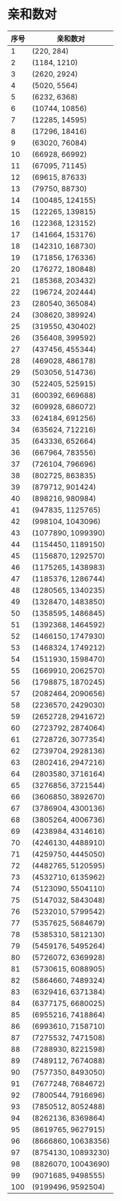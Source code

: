 # 亲和数对

| 序号 | 亲和数对            |
| ---- | ------------------- |
| 1    | (220, 284)          |
| 2    | (1184, 1210)        |
| 3    | (2620, 2924)        |
| 4    | (5020, 5564)        |
| 5    | (6232, 6368)        |
| 6    | (10744, 10856)      |
| 7    | (12285, 14595)      |
| 8    | (17296, 18416)      |
| 9    | (63020, 76084)      |
| 10   | (66928, 66992)      |
| 11   | (67095, 71145)      |
| 12   | (69615, 87633)      |
| 13   | (79750, 88730)      |
| 14   | (100485, 124155)    |
| 15   | (122265, 139815)    |
| 16   | (122368, 123152)    |
| 17   | (141664, 153176)    |
| 18   | (142310, 168730)    |
| 19   | (171856, 176336)    |
| 20   | (176272, 180848)    |
| 21   | (185368, 203432)    |
| 22   | (196724, 202444)    |
| 23   | (280540, 365084)    |
| 24   | (308620, 389924)    |
| 25   | (319550, 430402)    |
| 26   | (356408, 399592)    |
| 27   | (437456, 455344)    |
| 28   | (469028, 486178)    |
| 29   | (503056, 514736)    |
| 30   | (522405, 525915)    |
| 31   | (600392, 669688)    |
| 32   | (609928, 686072)    |
| 33   | (624184, 691256)    |
| 34   | (635624, 712216)    |
| 35   | (643336, 652664)    |
| 36   | (667964, 783556)    |
| 37   | (726104, 796696)    |
| 38   | (802725, 863835)    |
| 39   | (879712, 901424)    |
| 40   | (898216, 980984)    |
| 41   | (947835, 1125765)   |
| 42   | (998104, 1043096)   |
| 43   | (1077890, 1099390)  |
| 44   | (1154450, 1189150)  |
| 45   | (1156870, 1292570)  |
| 46   | (1175265, 1438983)  |
| 47   | (1185376, 1286744)  |
| 48   | (1280565, 1340235)  |
| 49   | (1328470, 1483850)  |
| 50   | (1358595, 1486845)  |
| 51   | (1392368, 1464592)  |
| 52   | (1466150, 1747930)  |
| 53   | (1468324, 1749212)  |
| 54   | (1511930, 1598470)  |
| 55   | (1669910, 2062570)  |
| 56   | (1798875, 1870245)  |
| 57   | (2082464, 2090656)  |
| 58   | (2236570, 2429030)  |
| 59   | (2652728, 2941672)  |
| 60   | (2723792, 2874064)  |
| 61   | (2728726, 3077354)  |
| 62   | (2739704, 2928136)  |
| 63   | (2802416, 2947216)  |
| 64   | (2803580, 3716164)  |
| 65   | (3276856, 3721544)  |
| 66   | (3606850, 3892670)  |
| 67   | (3786904, 4300136)  |
| 68   | (3805264, 4006736)  |
| 69   | (4238984, 4314616)  |
| 70   | (4246130, 4488910)  |
| 71   | (4259750, 4445050)  |
| 72   | (4482765, 5120595)  |
| 73   | (4532710, 6135962)  |
| 74   | (5123090, 5504110)  |
| 75   | (5147032, 5843048)  |
| 76   | (5232010, 5799542)  |
| 77   | (5357625, 5684679)  |
| 78   | (5385310, 5812130)  |
| 79   | (5459176, 5495264)  |
| 80   | (5726072, 6369928)  |
| 81   | (5730615, 6088905)  |
| 82   | (5864660, 7489324)  |
| 83   | (6329416, 6371384)  |
| 84   | (6377175, 6680025)  |
| 85   | (6955216, 7418864)  |
| 86   | (6993610, 7158710)  |
| 87   | (7275532, 7471508)  |
| 88   | (7288930, 8221598)  |
| 89   | (7489112, 7674088)  |
| 90   | (7577350, 8493050)  |
| 91   | (7677248, 7684672)  |
| 92   | (7800544, 7916696)  |
| 93   | (7850512, 8052488)  |
| 94   | (8262136, 8369864)  |
| 95   | (8619765, 9627915)  |
| 96   | (8666860, 10638356) |
| 97   | (8754130, 10893230) |
| 98   | (8826070, 10043690) |
| 99   | (9071685, 9498555)  |
| 100  | (9199496, 9592504)  |

